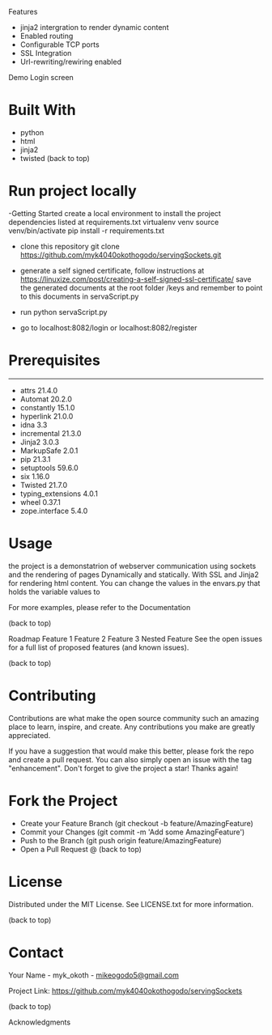 Features
- jinja2 intergration to render dynamic content
- Enabled routing
- Configurable TCP ports
- SSL  Integration
- Url-rewriting/rewiring enabled

Demo
Login screen 


# Built With
- python
- html
- jinja2
- twisted
(back to top)

# Run project locally
-Getting Started
 create a local environment to install the project dependencies listed at requirements.txt
 virtualenv venv
 source venv/bin/activate
 pip install -r requirements.txt
- clone this repository git clone https://github.com/myk4040okothogodo/servingSockets.git

- generate a self signed certificate, follow instructions at https://linuxize.com/post/creating-a-self-signed-ssl-certificate/
  save the generated documents at the root folder /keys and remember to point to this documents in       servaScript.py  

- run  python servaScript.py
- go to localhost:8082/login or localhost:8082/register
 


# Prerequisites

----------------- -------
- attrs             21.4.0
- Automat           20.2.0
- constantly        15.1.0
- hyperlink         21.0.0
- idna              3.3
- incremental       21.3.0
- Jinja2            3.0.3
- MarkupSafe        2.0.1
- pip               21.3.1
- setuptools        59.6.0
- six               1.16.0
- Twisted           21.7.0
- typing_extensions 4.0.1
- wheel             0.37.1
- zope.interface    5.4.0


# Usage
the project is a demonstatrion of webserver communication using sockets and the rendering of pages Dynamically and statically. With SSL and Jinja2 for rendering html content.
You can change the values in the envars.py that holds the variable values to 

For more examples, please refer to the Documentation

(back to top)

Roadmap
 Feature 1
 Feature 2
 Feature 3
 Nested Feature
See the open issues for a full list of proposed features (and known issues).

(back to top)

# Contributing
Contributions are what make the open source community such an amazing place to learn, inspire, and create. Any contributions you make are greatly appreciated.

If you have a suggestion that would make this better, please fork the repo and create a pull request. You can also simply open an issue with the tag "enhancement". Don't forget to give the project a star! Thanks again!

# Fork the Project
- Create your Feature Branch (git checkout -b feature/AmazingFeature)
- Commit your Changes (git commit -m 'Add some AmazingFeature')
- Push to the Branch (git push origin feature/AmazingFeature)
- Open a Pull Request
@ (back to top)

# License
Distributed under the MIT License. See LICENSE.txt for more information.

(back to top)

# Contact
Your Name -   myk_okoth - mikeogodo5@gmail.com

Project Link:  https://github.com/myk4040okothogodo/servingSockets

(back to top)

Acknowledgments

